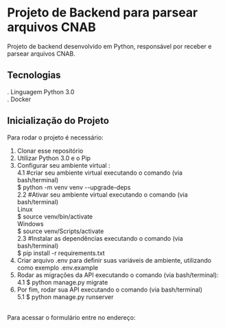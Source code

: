 # Projeto de Backend para parsear arquivos CNAB
Projeto de backend desenvolvido em Python, responsável por receber e parsear arquivos CNAB.

## Tecnologias
. Linguagem Python 3.0 </br>
. Docker</br>

## Inicialização do Projeto
Para rodar o projeto é necessário: </br>
1. Clonar esse repositório</br>
2. Utilizar Python 3.0 e o Pip </br>
3. Configurar seu ambiente virtual : </br>
4.1 #criar seu ambiente virtual executando o comando (via bash/terminal)</br>
    $ python -m venv venv --upgrade-deps</br>
2.2 #Ativar seu ambiente virtual executando o comando (via bash/terminal)</br>
    Linux</br>
    $ source venv/bin/activate</br>
    Windows</br>
    $ source venv/Scripts/activate</br>
2.3 #Instalar as dependências executando o comando (via bash/terminal)</br>
    $ pip install -r requirements.txt</br>
3. Criar arquivo .env para definir suas variáveis de ambiente, utilizando como exemplo .env.example</br>
4. Rodar as migrações da API executando o comando (via bash/terminal): </br>
4.1 $ python manage.py migrate </br>
5. Por fim, rodar sua API executando o comando (via bash/terminal) </br>
5.1 $ python manage.py runserver</br>
</br> 
Para acessar o formulário entre no endereço: </br>



